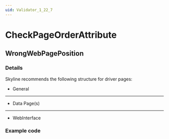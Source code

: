 ```yaml
---
uid: Validator_1_22_7
---
```


# CheckPageOrderAttribute

## WrongWebPagePosition

<!-- Description, Properties, ... sections are auto-generated. -->
<!-- REPLACE ME AUTO-GENERATION -->

### Details

Skyline recommends the following structure for driver pages:
- General
- -----------
- Data Page(s)
- -----------
- WebInterface

### Example code

<Display defaultPage="General" pageOrder="General;----------;Data Page 1;Data Page 2;----------;WebInterface#http://[Polling Ip]/" />
